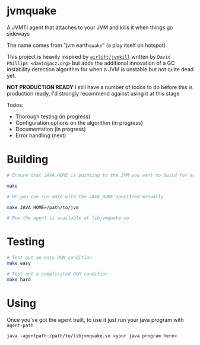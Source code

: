 # jvmquake
A JVMTI agent that attaches to your JVM and kills it when things go sideways

The name comes from "jvm earth`quake`" (a play itself on hotspot).

This project is heavily inspired by [`airlift/jvmkill`](https://github.com/airlift/jvmkill)
written by `David Phillips <david@acz.org>` but adds the additional innovation of
a GC instability detection algorithm for when a JVM is unstable but not quite
dead yet.

**NOT PRODUCTION READY**
I still have a number of todos to do before this is production ready, I'd
strongly recommend against using it at this stage

Todos:

* Thorough testing (in progress)
* Configuration options on the algorithm (in progress)
* Documentation (in progress)
* Error handling (next)

# Building
```bash
# Ensure that JAVA_HOME is pointing to the JVM you want to build for and run

make

# Or you can run make with the JAVA_HOME specified manually

make JAVA_HOME=/path/to/jvm

# Now the agent is available at libjvmquake.so
```

# Testing
```bash
# Test out an easy OOM condition
make easy

# Test out a complicated OOM condition
make hard
```

# Using
Once you've got the agent built, to use it just run your java program
with `agent-path`

```
java -agentpath:/path/to/libjvmquake.so <your java program here>
```
